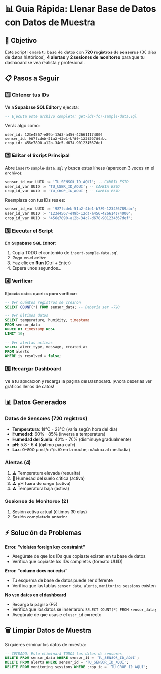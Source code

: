 # 📊 Guía Rápida: Llenar Base de Datos con Datos de Muestra

## 🎯 Objetivo
Este script llenará tu base de datos con **720 registros de sensores** (30 días de datos históricos), **4 alertas** y **2 sesiones de monitoreo** para que tu dashboard se vea realista y profesional.

## 📋 Pasos a Seguir

### 1️⃣ Obtener tus IDs
Ve a **Supabase SQL Editor** y ejecuta:
```sql
-- Ejecuta este archivo completo: get-ids-for-sample-data.sql
```

Verás algo como:
```
user_id: 123e4567-e89b-12d3-a456-426614174000
sensor_id: 987fcdeb-51a2-43e1-b789-123456789abc
crop_id: 456e7890-a12b-34c5-d678-901234567def
```

### 2️⃣ Editar el Script Principal
Abre `insert-sample-data.sql` y busca estas líneas (aparecen 3 veces en el archivo):

```sql
sensor_id_var UUID := 'TU_SENSOR_ID_AQUI'; -- CAMBIA ESTO
user_id_var UUID := 'TU_USER_ID_AQUI'; -- CAMBIA ESTO
crop_id_var UUID := 'TU_CROP_ID_AQUI'; -- CAMBIA ESTO
```

Reemplaza con tus IDs reales:
```sql
sensor_id_var UUID := '987fcdeb-51a2-43e1-b789-123456789abc';
user_id_var UUID := '123e4567-e89b-12d3-a456-426614174000';
crop_id_var UUID := '456e7890-a12b-34c5-d678-901234567def';
```

### 3️⃣ Ejecutar el Script
En **Supabase SQL Editor**:
1. Copia TODO el contenido de `insert-sample-data.sql`
2. Pega en el editor
3. Haz clic en **Run** (Ctrl + Enter)
4. Espera unos segundos...

### 4️⃣ Verificar
Ejecuta estos queries para verificar:
```sql
-- Ver cuántos registros se crearon
SELECT COUNT(*) FROM sensor_data; -- Debería ser ~720

-- Ver últimos datos
SELECT temperature, humidity, timestamp 
FROM sensor_data 
ORDER BY timestamp DESC 
LIMIT 10;

-- Ver alertas activas
SELECT alert_type, message, created_at 
FROM alerts 
WHERE is_resolved = false;
```

### 5️⃣ Recargar Dashboard
Ve a tu aplicación y recarga la página del Dashboard. ¡Ahora deberías ver gráficos llenos de datos!

## 📊 Datos Generados

### Datos de Sensores (720 registros)
- **Temperatura**: 18°C - 28°C (varía según hora del día)
- **Humedad**: 60% - 85% (inversa a temperatura)
- **Humedad del Suelo**: 40% - 70% (disminuye gradualmente)
- **pH**: 5.8 - 6.4 (óptimo para café)
- **Luz**: 0-800 μmol/m²/s (0 en la noche, máximo al mediodía)

### Alertas (4)
1. ⚠️ Temperatura elevada (resuelta)
2. 🔴 Humedad del suelo crítica (activa)
3. ⚠️ pH fuera de rango (activa)
4. ⚠️ Temperatura baja (activa)

### Sesiones de Monitoreo (2)
1. Sesión activa actual (últimos 30 días)
2. Sesión completada anterior

## ⚡ Solución de Problemas

**Error: "violates foreign key constraint"**
- Asegúrate de que los IDs que copiaste existen en tu base de datos
- Verifica que copiaste los IDs completos (formato UUID)

**Error: "column does not exist"**
- Tu esquema de base de datos puede ser diferente
- Verifica que las tablas `sensor_data`, `alerts`, `monitoring_sessions` existen

**No veo datos en el dashboard**
- Recarga la página (F5)
- Verifica que los datos se insertaron: `SELECT COUNT(*) FROM sensor_data;`
- Asegúrate de que usaste el `user_id` correcto

## 🗑️ Limpiar Datos de Muestra

Si quieres eliminar los datos de muestra:
```sql
-- CUIDADO: Esto eliminará TODOS tus datos de sensores
DELETE FROM sensor_data WHERE sensor_id = 'TU_SENSOR_ID_AQUI';
DELETE FROM alerts WHERE sensor_id = 'TU_SENSOR_ID_AQUI';
DELETE FROM monitoring_sessions WHERE crop_id = 'TU_CROP_ID_AQUI';
```
